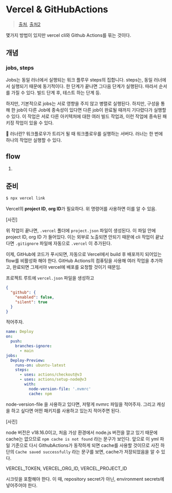 # Vercel & GitHubActions

> [출처](https://vercel.com/guides/how-can-i-use-github-actions-with-vercel), [출처2](https://www.eliostruyf.com/deploy-site-vercel-github-actions-releases/)

몇가지 방법이 있지만 vercel cli와 Github Actions를 묶는 것이다.

## 개념

### jobs, steps

Jobs는 동일 러너에서 실행되는 워크 플루우 steps의 집합니다. steps는, 동일 러너에서 실행되기 때문에 동기적이다. 한 단계가 끝나면 그다음 단계가 실행된다. 따라서 순서를 가질 수 있다. 빌드 단계 후, 테스트 하는 단계 등.

하지만, 기본적으로 jobs는 서로 영향을 주지 않고 병렬로 실행된다. 하지만, 구성을 통해 한 job이  다른 Job에 종속성이 있다면 다른 job이 완료될 때까지 기다렸다가 실행할 수 있다. 이 작업은 서로 다른 아키텍처에 대한 여러 빌드 작업과, 이런 작업에 종속된 패키징 작업이 있을 수 있다.

📌 러너란? 워크플로우가 트리거 될 때 워크플로우를 실행하는 서버다. 러너는 한 번에 하나의 작업만 실행할 수 있다.

## flow

1. 

## 준비

```sh
$ npx vercel link
```

Vercel의 **project ID**, **org ID**가 필요하다. 위 명령어를 사용하면 이를 알 수 있음.

[사진]

위 작업이 끝나면, `.vercel` 폴더에 `project.json` 파일이 생성된다. 이 파일 안에 project ID, org ID 가 들어있다. 이는 외부로 노출되면 안되기 때문에 cli 작업이 끝났다면 `.gitignore` 파일에 자동으로 `.vercel` 이 추가된다.

이제, GitHub에 코드가 푸시되면, 자동으로 Vercel에서 build 후 배포까지 되어있는 flow를 비활성화 해야 한다. GitHub Actions의 컴퓨팅을 사용해 여러 작업을 추가하고, 완료되면 그제서야 vercel에 배포를 요청할 것이기 때문임.

프로젝트 루트에 `vercel.json` 파일을 생성하고

```json
{
  "github": {
    "enabled": false,
    "silent": true
  }
}
```

적어주자.

```yaml
name: Deploy
on:
  push:
    branches-ignore:
      - main
jobs:
  Deploy-Preview:
    runs-on: ubuntu-latest
    steps:
      - uses: actions/checkout@v3
      - uses: actions/setup-node@v3
        with:
          node-version-file: '.nvmrc'
          cache: npm
```

node-version-file 을 사용하고 있다면, 저렇게 nvmrc 파일을 적어주자. 그리고 캐싱을 하고 싶다면 어떤 패키지를 사용하고 있는지 적어주면 된다.

[사진]

node 버전은 v18.16.0이고, 처음 가상 환경에서 node.js 버전을 깔고 있기 때문에 cache는 없으므로 `npm cache is not found` 라는 문구가 보인다. 앞으로 이 yml 파일 기준으로 다시 GithubActions가 동작하게 되면 cache를 사용할 것이므로 사진 하단의 `Cache saved successfully` 라는 문구를 보면, cache가 저장되었음을 알 수 있다.



VERCEL_TOKEN, VERCEL_ORG_ID, VERCEL_PROJECT_ID

시크릿을 포함해야 한다. 이 때, repository secret가 아닌, environment secrets에 넣어주어야 한다.





